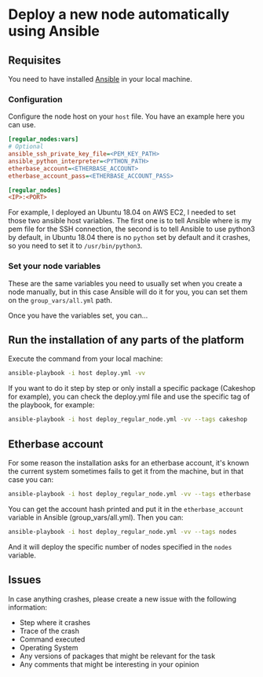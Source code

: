 # Deploy a new node automatically using Ansible

## Requisites

You need to have installed [Ansible](https://www.ansible.com/) in your local machine.

### Configuration

Configure the node host on your `host` file. You have an example here you can use.

```ini
[regular_nodes:vars]
# Optional
ansible_ssh_private_key_file=<PEM_KEY_PATH>
ansible_python_interpreter=<PYTHON_PATH>
etherbase_account=<ETHERBASE_ACCOUNT>
etherbase_account_pass=<ETHERBASE_ACCOUNT_PASS>

[regular_nodes]
<IP>:<PORT>
```

For example, I deployed an Ubuntu 18.04 on AWS EC2, I needed to set those two ansible host variables. The
first one is to tell Ansible where is my pem file for the SSH connection, the second is to tell
Ansible to use python3 by default, in Ubuntu 18.04 there is no `python` set by default and it crashes,
so you need to set it to `/usr/bin/python3`.

### Set your node variables

These are the same variables you need to usually set when you create a node manually, but in this case Ansible
will do it for you, you can set them on the `group_vars/all.yml` path.

Once you have the variables set, you can...

## Run the installation of any parts of the platform

Execute the command from your local machine:

```bash
ansible-playbook -i host deploy.yml -vv
```

If you want to do it step by step or only install a specific package (Cakeshop for example), you can
check the deploy.yml file and use the specific tag of the playbook, for example:

```bash
ansible-playbook -i host deploy_regular_node.yml -vv --tags cakeshop
```

## Etherbase account

For some reason the installation asks for an etherbase account, it's known the current system sometimes fails to get it from the machine, but in that case you can:

```bash
ansible-playbook -i host deploy_regular_node.yml -vv --tags etherbase
```

You can get the account hash printed and put it in the `etherbase_account` variable
in Ansible (group_vars/all.yml). Then you can:

```bash
ansible-playbook -i host deploy_regular_node.yml -vv --tags nodes
```

And it will deploy the specific number of nodes specified in the `nodes` variable.

## Issues

In case anything crashes, please create a new issue with the following information:

- Step where it crashes
- Trace of the crash
- Command executed
- Operating System
- Any versions of packages that might be relevant for the task
- Any comments that might be interesting in your opinion
